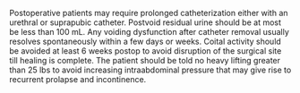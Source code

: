 Postoperative patients may require prolonged catheterization either with an urethral or suprapubic catheter. Postvoid residual urine should be at most be less than 100 mL. Any voiding dysfunction after catheter removal usually resolves spontaneously within a few days or weeks. Coital activity should be avoided at least 6 weeks postop to avoid disruption of the surgical site till healing is complete. The patient should be told no heavy lifting greater than 25 lbs to avoid increasing intraabdominal pressure that may give rise to recurrent prolapse and incontinence.